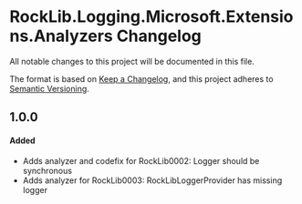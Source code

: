 # RockLib.Logging.Microsoft.Extensions.Analyzers Changelog

All notable changes to this project will be documented in this file.

The format is based on [Keep a Changelog](https://keepachangelog.com/en/1.0.0/),
and this project adheres to [Semantic Versioning](https://semver.org/spec/v2.0.0.html).

## 1.0.0

#### Added

- Adds analyzer and codefix for RockLib0002: Logger should be synchronous
- Adds analyzer for RockLib0003: RockLibLoggerProvider has missing logger
